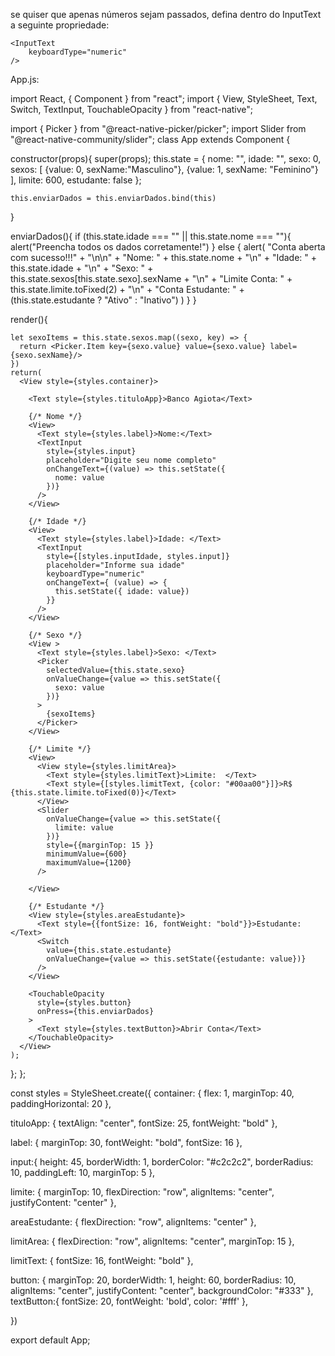 se quiser que apenas números sejam passados, defina dentro do InputText a seguinte propriedade:

    <InputText
        keyboardType="numeric"
    />

App.js:
 
import React, { Component } from "react";
import { 
  View, 
  StyleSheet, 
  Text,
  Switch,
  TextInput,
  TouchableOpacity
} from "react-native";

import { Picker } from "@react-native-picker/picker";
import Slider from "@react-native-community/slider";
class App extends Component {

  constructor(props){
    super(props);
    this.state = {
      nome: "",
      idade: "",
      sexo: 0,
      sexos: [
        {value: 0, sexName:"Masculino"},
        {value: 1, sexName: "Feminino"}
      ],
      limite: 600,
      estudante: false
    };

    this.enviarDados = this.enviarDados.bind(this)
  }

  enviarDados(){
    if (this.state.idade === "" || this.state.nome === ""){
      alert("Preencha todos os dados corretamente!")
    } else {
      alert(
        "Conta aberta com sucesso!!!" + "\n\n" +
        "Nome: " + this.state.nome + "\n" +
        "Idade: " + this.state.idade + "\n" +
        "Sexo: " + this.state.sexos[this.state.sexo].sexName + "\n" +
        "Limite Conta: " + this.state.limite.toFixed(2) + "\n" + 
        "Conta Estudante: " + (this.state.estudante ? "Ativo" : "Inativo")
      )
    }
  }

  render(){

    let sexoItems = this.state.sexos.map((sexo, key) => {
      return <Picker.Item key={sexo.value} value={sexo.value} label={sexo.sexName}/>
    })
    return(
      <View style={styles.container}>

        <Text style={styles.tituloApp}>Banco Agiota</Text>
        
        {/* Nome */}
        <View>
          <Text style={styles.label}>Nome:</Text>
          <TextInput 
            style={styles.input}
            placeholder="Digite seu nome completo"
            onChangeText={(value) => this.setState({
              nome: value
            })}
          />
        </View>

        {/* Idade */}
        <View>
          <Text style={styles.label}>Idade: </Text>
          <TextInput 
            style={[styles.inputIdade, styles.input]} 
            placeholder="Informe sua idade"
            keyboardType="numeric"
            onChangeText={ (value) => {
              this.setState({ idade: value})
            }}
          />
        </View>

        {/* Sexo */}
        <View >
          <Text style={styles.label}>Sexo: </Text>
          <Picker
            selectedValue={this.state.sexo}
            onValueChange={value => this.setState({
              sexo: value
            })}
          >
            {sexoItems}
          </Picker>
        </View>
            
        {/* Limite */}
        <View> 
          <View style={styles.limitArea}>
            <Text style={styles.limitText}>Limite:  </Text>
            <Text style={[styles.limitText, {color: "#00aa00"}]}>R$ {this.state.limite.toFixed(0)}</Text>
          </View>
          <Slider 
            onValueChange={value => this.setState({
              limite: value
            })}
            style={{marginTop: 15 }}
            minimumValue={600}
            maximumValue={1200}
          />

        </View>

        {/* Estudante */}
        <View style={styles.areaEstudante}>
          <Text style={{fontSize: 16, fontWeight: "bold"}}>Estudante: </Text>
          <Switch 
            value={this.state.estudante}
            onValueChange={value => this.setState({estudante: value})}
          />
        </View>

        <TouchableOpacity
          style={styles.button} 
          onPress={this.enviarDados}
        >
          <Text style={styles.textButton}>Abrir Conta</Text>
        </TouchableOpacity>
      </View>
    );
  };
};

const styles = StyleSheet.create({
  container: {
    flex: 1,
    marginTop: 40,
    paddingHorizontal: 20
  },
  
  tituloApp: {
    textAlign: "center",
    fontSize: 25,
    fontWeight: "bold"
  },

  label: {
    marginTop: 30,
    fontWeight: "bold",
    fontSize: 16
  },

  input:{
    height: 45,
    borderWidth: 1,
    borderColor: "#c2c2c2",
    borderRadius: 10,
    paddingLeft: 10,
    marginTop: 5
  },

  limite: {
    marginTop: 10,
    flexDirection: "row",
    alignItems: "center",
    justifyContent: "center"
  },

  areaEstudante: {
    flexDirection: "row",
    alignItems: "center"
  },

  limitArea: {
    flexDirection: "row",
    alignItems: "center",
    marginTop: 15
  },
  
  limitText: {
    fontSize: 16, fontWeight: "bold"
  },

  button: {
    marginTop: 20,
    borderWidth: 1,
    height: 60,
    borderRadius: 10,
    alignItems: "center",
    justifyContent: "center",
    backgroundColor: "#333"
  },
  textButton:{
     fontSize: 20,
     fontWeight: 'bold',
     color: '#fff'
  },


})

export default App;

